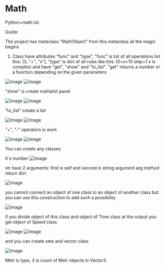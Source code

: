 # Math
Python+math lol.



Guide:

The project has metaclass "MathObject" from this metaclass all the magic begins

1. Class have attributes "func" and "type", "func" is list of all operations list this: (3, "+", "x"), "type" is dict of all rules like this: (0<x<10 step=1 x is complex) and have 
"get", "show" and "to_list". "get" returns a number or a function depending on the given parameters

![image](https://github.com/artur749343/Math/assets/93882299/6b9e0391-372f-4f68-b884-da444e4849ff)
![image](https://github.com/artur749343/Math/assets/93882299/e35edb5a-3e67-4f61-a135-b8ec5c5a879f)

"show" is create mathplot panel

![image](https://github.com/artur749343/Math/assets/93882299/be4bef00-1231-4612-a592-655e3f599986)
![image](https://github.com/artur749343/Math/assets/93882299/0d8ad396-d82e-441e-803d-67a3137be44a)

"to_list" create a list

![image](https://github.com/artur749343/Math/assets/93882299/55cbd032-caa4-45fe-9893-61b7f39bb216)
![image](https://github.com/artur749343/Math/assets/93882299/855eb861-7050-4fe4-9a0b-7ff503f9ac99)

"+", "-" operators is work

![image](https://github.com/artur749343/Math/assets/93882299/1a5e45e7-def2-4c2f-bd64-189a970dae2e)
![image](https://github.com/artur749343/Math/assets/93882299/792eb0da-a9df-4d21-8456-065c26ba7627)


You can create any classes

It`s number ![image](https://github.com/artur749343/Math/assets/93882299/9c160371-a578-4ef5-956f-df72af82a9a6)

str have 2 arguments: first is self and second is string argument
arg method return dict

![image](https://github.com/artur749343/Math/assets/93882299/629c38f0-c3ce-4fac-816d-db9905066248)

you cannot connect an object of one class to an object of another class but you can use this construction to add such a possibility

![image](https://github.com/artur749343/Math/assets/93882299/82629f7e-3790-4851-bf41-8ba5aa194ea6)

if you divide object of this class and object of Time class at the output you get object of Speed class

![image](https://github.com/artur749343/Math/assets/93882299/0b6943de-c0bf-437c-8cb4-f0a3a7452055)
![image](https://github.com/artur749343/Math/assets/93882299/5cc865a8-a527-41da-8dcb-b6d037b8e1c9)

and you can create sets and vector class

![image](https://github.com/artur749343/Math/assets/93882299/037772b0-f731-4bb5-ae04-c4d285a5c180)

Metr is type, 3 is count of Metr objects in Vector3

